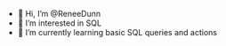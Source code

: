 - 👋 Hi, I’m @ReneeDunn
- 👀 I’m interested in SQL 
- 🌱 I’m currently learning basic SQL queries and actions

